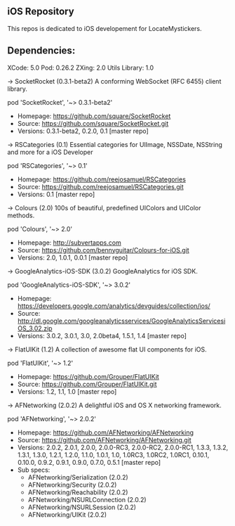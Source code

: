 iOS Repository
----------------------------
This repos is dedicated to iOS developement for LocateMystickers.

Dependencies:
----------------------------
XCode: 5.0
Pod: 0.26.2
ZXing: 2.0
Utils Library: 1.0

-> SocketRocket (0.3.1-beta2)
   A conforming WebSocket (RFC 6455) client library.

   pod 'SocketRocket', '~> 0.3.1-beta2'

   - Homepage: https://github.com/square/SocketRocket
   - Source:   https://github.com/square/SocketRocket.git
   - Versions: 0.3.1-beta2, 0.2.0, 0.1 [master repo]

-> RSCategories (0.1)
   Essential categories for UIImage, NSSDate, NSString and more for a iOS Developer

   pod 'RSCategories', '~> 0.1'

   - Homepage: https://github.com/reejosamuel/RSCategories
   - Source:   https://github.com/reejosamuel/RSCategories.git
   - Versions: 0.1 [master repo]

-> Colours (2.0)
   100s of beautiful, predefined UIColors and UIColor methods.

   pod 'Colours', '~> 2.0'

   - Homepage: http://subvertapps.com
   - Source:   https://github.com/bennyguitar/Colours-for-iOS.git
   - Versions: 2.0, 1.0.1, 0.0.1 [master repo]

-> GoogleAnalytics-iOS-SDK (3.0.2)
   GoogleAnalytics for iOS SDK.

   pod 'GoogleAnalytics-iOS-SDK', '~> 3.0.2'

   - Homepage: https://developers.google.com/analytics/devguides/collection/ios/
   - Source:   http://dl.google.com/googleanalyticsservices/GoogleAnalyticsServicesiOS_3.02.zip
   - Versions: 3.0.2, 3.0.1, 3.0, 2.0beta4, 1.5.1, 1.4 [master repo]

-> FlatUIKit (1.2)
   A collection of awesome flat UI components for iOS.

   pod 'FlatUIKit', '~> 1.2'

   - Homepage: https://github.com/Grouper/FlatUIKit
   - Source:   https://github.com/Grouper/FlatUIKit.git
   - Versions: 1.2, 1.1, 1.0 [master repo]

-> AFNetworking (2.0.2)
   A delightful iOS and OS X networking framework.

   pod 'AFNetworking', '~> 2.0.2'

   - Homepage: https://github.com/AFNetworking/AFNetworking
   - Source:   https://github.com/AFNetworking/AFNetworking.git
   - Versions: 2.0.2, 2.0.1, 2.0.0, 2.0.0-RC3, 2.0.0-RC2, 2.0.0-RC1, 1.3.3, 1.3.2, 1.3.1, 1.3.0, 1.2.1, 1.2.0, 1.1.0, 1.0.1, 1.0, 1.0RC3, 1.0RC2, 1.0RC1, 0.10.1, 0.10.0, 0.9.2, 0.9.1, 0.9.0, 0.7.0, 0.5.1 [master repo]
   - Sub specs:
     - AFNetworking/Serialization (2.0.2)
     - AFNetworking/Security (2.0.2)
     - AFNetworking/Reachability (2.0.2)
     - AFNetworking/NSURLConnection (2.0.2)
     - AFNetworking/NSURLSession (2.0.2)
     - AFNetworking/UIKit (2.0.2)